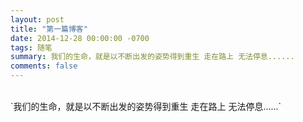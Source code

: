 ```yaml
---
layout: post
title: "第一篇博客"
date: 2014-12-28 00:00:00 -0700
tags: 随笔
summary: 我们的生命，就是以不断出发的姿势得到重生 走在路上 无法停息......
comments: false
---
```

</br>
`我们的生命，就是以不断出发的姿势得到重生 走在路上 无法停息......`